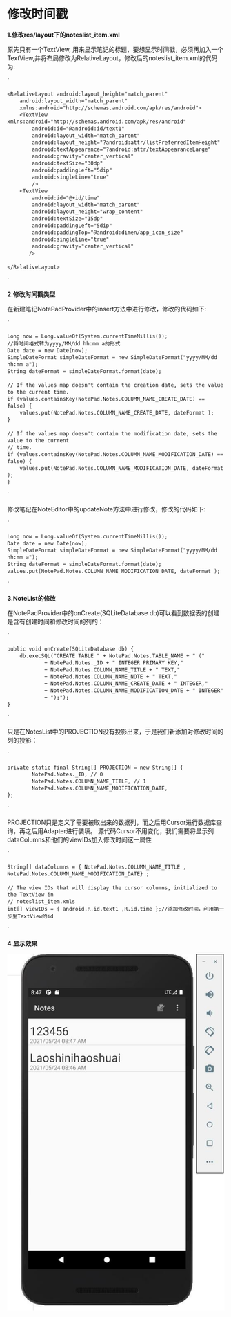# 修改时间戳


**1.修改res/layout下的noteslist_item.xml**

  原先只有一个TextView, 用来显示笔记的标题，要想显示时间戳，必须再加入一个TextView,并将布局修改为RelativeLayout，修改后的noteslist_item.xml的代码为:

`

```
<RelativeLayout android:layout_height="match_parent"
    android:layout_width="match_parent"
    xmlns:android="http://schemas.android.com/apk/res/android">
    <TextView xmlns:android="http://schemas.android.com/apk/res/android"
        android:id="@android:id/text1"
        android:layout_width="match_parent"
        android:layout_height="?android:attr/listPreferredItemHeight"
        android:textAppearance="?android:attr/textAppearanceLarge"
        android:gravity="center_vertical"
        android:textSize="30dp"
        android:paddingLeft="5dip"
        android:singleLine="true"
        />
    <TextView
        android:id="@+id/time"
        android:layout_width="match_parent"
        android:layout_height="wrap_content"
        android:textSize="15dp"
        android:paddingLeft="5dip"
        android:paddingTop="@android:dimen/app_icon_size"
        android:singleLine="true"
        android:gravity="center_vertical"
       />

</RelativeLayout>
```

`

**2.修改时间戳类型**

在新建笔记NotePadProvider中的insert方法中进行修改，修改的代码如下:

`

```
Long now = Long.valueOf(System.currentTimeMillis());
//将时间格式转为yyyy/MM/dd hh:mm a的形式
Date date = new Date(now);
SimpleDateFormat simpleDateFormat = new SimpleDateFormat("yyyy/MM/dd hh:mm a");
String dateFormat = simpleDateFormat.format(date);

// If the values map doesn't contain the creation date, sets the value to the current time.
if (values.containsKey(NotePad.Notes.COLUMN_NAME_CREATE_DATE) == false) {
    values.put(NotePad.Notes.COLUMN_NAME_CREATE_DATE, dateFormat );
}

// If the values map doesn't contain the modification date, sets the value to the current
// time.
if (values.containsKey(NotePad.Notes.COLUMN_NAME_MODIFICATION_DATE) == false) {
    values.put(NotePad.Notes.COLUMN_NAME_MODIFICATION_DATE, dateFormat );
}
```

`

修改笔记在NoteEditor中的updateNote方法中进行修改，修改的代码如下:

`

```
Long now = Long.valueOf(System.currentTimeMillis());
Date date = new Date(now);
SimpleDateFormat simpleDateFormat = new SimpleDateFormat("yyyy/MM/dd hh:mm a");
String dateFormat = simpleDateFormat.format(date);
values.put(NotePad.Notes.COLUMN_NAME_MODIFICATION_DATE, dateFormat );
```

`

**3.NoteList的修改**

在NotePadProvider中的onCreate(SQLiteDatabase db)可以看到数据表的创建是含有创建时间和修改时间的列的：

`

```
public void onCreate(SQLiteDatabase db) {
    db.execSQL("CREATE TABLE " + NotePad.Notes.TABLE_NAME + " ("
            + NotePad.Notes._ID + " INTEGER PRIMARY KEY,"
            + NotePad.Notes.COLUMN_NAME_TITLE + " TEXT,"
            + NotePad.Notes.COLUMN_NAME_NOTE + " TEXT,"
            + NotePad.Notes.COLUMN_NAME_CREATE_DATE + " INTEGER,"
            + NotePad.Notes.COLUMN_NAME_MODIFICATION_DATE + " INTEGER"
            + ");");
}
```

`

只是在NotesList中的PROJECTION没有投影出来，于是我们新添加对修改时间的列的投影：

`

```
private static final String[] PROJECTION = new String[] {
        NotePad.Notes._ID, // 0
        NotePad.Notes.COLUMN_NAME_TITLE, // 1
        NotePad.Notes.COLUMN_NAME_MODIFICATION_DATE,
};
```

`

PROJECTION只是定义了需要被取出来的数据列，而之后用Cursor进行数据库查询，再之后用Adapter进行装填。
源代码Cursor不用变化，我们需要将显示列dataColumns和他们的viewIDs加入修改时间这一属性

`

```
String[] dataColumns = { NotePad.Notes.COLUMN_NAME_TITLE , NotePad.Notes.COLUMN_NAME_MODIFICATION_DATE} ;

// The view IDs that will display the cursor columns, initialized to the TextView in
// noteslist_item.xmls
int[] viewIDs = { android.R.id.text1 ,R.id.time };//添加修改时间，利用第一步里TextView的id
```

`

**4.显示效果**

![看不见图片在screenshot下可看到](\screenshot\sreenshot.jpg)
